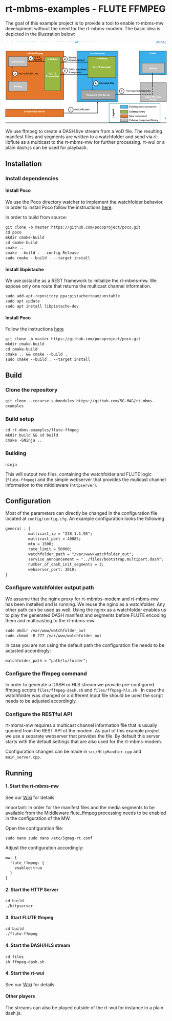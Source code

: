 # rt-mbms-examples - FLUTE FFMPEG

The goal of this example project is to provide a tool to enable rt-mbms-mw development without the need for the
rt-mbms-modem. The basic idea is depicted in the illustration below:

![Architecture](files/wiki/flute-ffmpeg-architecture.png)

We use ffmpeg to create a DASH live stream from a VoD file. The resulting manifest files and segments are written to a watchfolder
and send via rt-libflute as a multicast to the rt-mbms-mw for further processing. rt-wui or a plain dash.js can be used
for playback.

## Installation

### Install dependencies

#### Install Poco

We use the Poco directory watcher to implement the watchfolder behavior. In order to install Poco follow the
instructions [here](https://pocoproject.org/download.html).

In order to build from source:

````
git clone -b master https://github.com/pocoproject/poco.git
cd poco
mkdir cmake-build
cd cmake-build
cmake ..
cmake --build . --config Release
sudo cmake --build . --target install
````

#### Install libpistache

We use pistache as a REST framework to initialize the rt-mbms-mw. We expose only one route that returns the multicast
channel information.

````
sudo add-apt-repository ppa:pistache+team/unstable
sudo apt update
sudo apt install libpistache-dev
````

#### Install Poco

Follow the instructions [here](https://pocoproject.org/download.html)

````
git clone -b master https://github.com/pocoproject/poco.git
mkdir cmake-build
cd cmake-build
cmake .. && cmake --build .
sudo cmake --build . --target install
```` 

## Build

### Clone the repository

````
git clone --recurse-submodules https://github.com/5G-MAG/rt-mbms-examples
```` 

### Build setup

````
cd rt-mbms-examples/flute-ffmpeg
mkdir build && cd build
cmake -GNinja ..
````

### Building

````
ninja
````

This will output two files, containing the watchfolder and FLUTE logic (`flute-ffmpeg`) and the simple webserver that
provides the mulicast channel information to the middleware (`httpserver`).

## Configuration

Most of the parameters can directly be changed in the configuration file located at `config/config.cfg`. An example
configuration looks the following

````
general : {
          multicast_ip = "238.1.1.95";
          multicast_port = 40085;
          mtu = 1500;
          rate_limit = 50000;
          watchfolder_path = "/var/www/watchfolder_out";
          service_announcement = "../files/bootstrap.multipart.dash";
          number_of_dash_init_segments = 3;
          webserver_port: 3010;
}
````

### Configure watchfolder output path

We assume that the nginx proxy for rt-mbmbs-modem and rt-mbms-mw has been installed and is running. We reuse the nginx
as a watchfolder. Any other path can be used as well. Using the nginx as a watchfolder enables us to play the generated
DASH manifest and segments before FLUTE encoding them and multicasting to the rt-mbms-mw.

````
sudo mkdir /var/www/watchfolder_out
sudo chmod -R 777 /var/www/watchfolder_out
````

In case you are not using the default path the configuration file needs to be adjusted accordingly:

````
watchfolder_path = "path/to/folder";
````

### Configure the ffmpeg command

In order to generate a DASH or HLS stream we provide pre-configured ffmpeg scripts `files/ffmpeg-dash.sh`
and `files/ffmpeg-hls.sh` . In case the watchfolder was changed or a different input file should be used the script
needs to be adjusted accordingly.

### Configure the RESTful API

rt-mbms-mw requires a multicast channel information file that is usually queried from the REST API of the modem. As part
of this example project we use a separate webserver that provides the file. By default this server starts with the
default settings that are also used for the rt-mbms-modem.

Configuration changes can be made in `src/HttpHandler.cpp` and `main_server.cpp`.

## Running

#### 1. Start the rt-mbms-mw

See our [Wiki](https://github.com/5G-MAG/Documentation-and-Architecture/wiki/MBMS-Middleware) for details

Important: In order for the manifest files and the media segments to be available from the Middleware flute_ffmpeg
processing needs to be enabled in the configuration of the MW.

Open the configuration file:

````
sudo nano sudo nano /etc/5gmag-rt.conf 
````

Adjust the configuration accordingly:

````
mw: {
  flute_ffmpeg: {
    enabled:true
  }
}
````

#### 2. Start the HTTP Server

````
cd build
./httpserver
````

#### 3. Start FLUTE ffmpeg

````
cd build
./flute-ffmpeg
````

#### 4. Start the DASH/HLS stream

````
cd files
sh ffmpeg-dash.sh
````

#### 4. Start the rt-wui

See our [Wiki](https://github.com/5G-MAG/Documentation-and-Architecture/wiki/Webinterface) for details

#### Other players

The streams can also be played outside of the rt-wui for instance in a plain dash.js.


